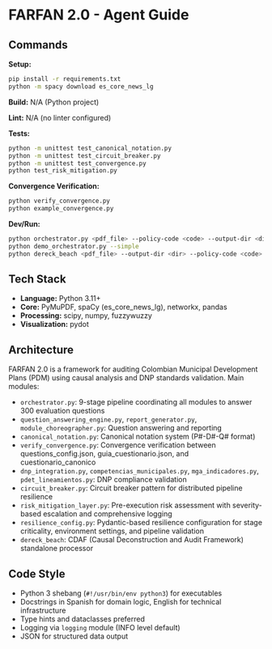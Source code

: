 # FARFAN 2.0 - Agent Guide

## Commands

**Setup:**  
```bash
pip install -r requirements.txt
python -m spacy download es_core_news_lg
```

**Build:** N/A (Python project)

**Lint:** N/A (no linter configured)

**Tests:**  
```bash
python -m unittest test_canonical_notation.py
python -m unittest test_circuit_breaker.py
python -m unittest test_convergence.py
python test_risk_mitigation.py
```

**Convergence Verification:**  
```bash
python verify_convergence.py
python example_convergence.py
```

**Dev/Run:**  
```bash
python orchestrator.py <pdf_file> --policy-code <code> --output-dir <dir> [--pdet]
python demo_orchestrator.py --simple
python dereck_beach <pdf_file> --output-dir <dir> --policy-code <code> [--pdet]
```

## Tech Stack

- **Language:** Python 3.11+
- **Core:** PyMuPDF, spaCy (es_core_news_lg), networkx, pandas
- **Processing:** scipy, numpy, fuzzywuzzy
- **Visualization:** pydot

## Architecture

FARFAN 2.0 is a framework for auditing Colombian Municipal Development Plans (PDM) using causal analysis and DNP standards validation. Main modules:
- `orchestrator.py`: 9-stage pipeline coordinating all modules to answer 300 evaluation questions
- `question_answering_engine.py`, `report_generator.py`, `module_choreographer.py`: Question answering and reporting
- `canonical_notation.py`: Canonical notation system (P#-D#-Q# format)
- `verify_convergence.py`: Convergence verification between questions_config.json, guia_cuestionario.json, and cuestionario_canonico
- `dnp_integration.py`, `competencias_municipales.py`, `mga_indicadores.py`, `pdet_lineamientos.py`: DNP compliance validation
- `circuit_breaker.py`: Circuit breaker pattern for distributed pipeline resilience
- `risk_mitigation_layer.py`: Pre-execution risk assessment with severity-based escalation and comprehensive logging
- `resilience_config.py`: Pydantic-based resilience configuration for stage criticality, environment settings, and pipeline validation
- `dereck_beach`: CDAF (Causal Deconstruction and Audit Framework) standalone processor

## Code Style

- Python 3 shebang (`#!/usr/bin/env python3`) for executables
- Docstrings in Spanish for domain logic, English for technical infrastructure
- Type hints and dataclasses preferred
- Logging via `logging` module (INFO level default)
- JSON for structured data output
